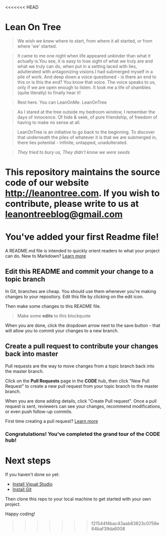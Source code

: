 <<<<<<< HEAD
# Lean On Tree

>We wish we knew where to start, from where it all started, or from where 'we' started.

>It came to me one night when life appeared unkinder than what it actually is.You see, it is easy to lose sight of what we truly are and what we truly can do, when put in a setting laced with lies, adulterated with antagonizing visions.I had submerged myself in a pile of work. And deep down a voice questioned - is there an end to this or is this the end? You know that voice. The voice speaks to us, only if we are open enough to listen. It took me a life of shambles (quite literally) to finally hear it!

>Rest here. You can LeanOnMe. LeanOnTree

>As I stared at the tree outside my bedroom window, I remember the days of innocence. Of hide & seek, of pure friendship, of freedom of having to make no sense at all.


>LeanOnTree is an initiative to go back to the beginning. To discover that underneath the piles of whatever it is that we are submerged in, there lies potential - infinite, untapped, unadulterated.

 > *They tried to bury us,*
   *They didn't know we were seeds*

This repository maintains the source code of our website http://leanontree.com. If you wish to contribute, please write to us at leanontreeblog@gmail.com
=======
# You've added your first Readme file!
A README.md file is intended to quickly orient readers to what your project can do.  New to Markdown? [Learn more](http://go.microsoft.com/fwlink/p/?LinkId=524306&clcid=0x409)

## Edit this README and commit your change to a topic branch
In Git, branches are cheap.  You should use them whenever you're making changes to your repository.  Edit this file by clicking on the edit icon.

Then make some changes to this README file.

> Make some **edits** to _this_ blockquote

When you are done, click the dropdown arrow next to the save button - that will allow you to commit your changes to a new branch.

## Create a pull request to contribute your changes back into master
Pull requests are the way to move changes from a topic branch back into the master branch.

Click on the **Pull Requests** page in the **CODE** hub, then click "New Pull Request" to create a new pull request from your topic branch to the master branch.

When you are done adding details, click "Create Pull request". Once a pull request is sent, reviewers can see your changes, recommend modifications, or even push follow-up commits.

First time creating a pull request?  [Learn more](http://go.microsoft.com/fwlink/?LinkId=533211&clcid=0x409)

### Congratulations! You've completed the grand tour of the CODE hub!

# Next steps

If you haven't done so yet:
* [Install Visual Studio](http://go.microsoft.com/fwlink/?LinkId=309297&clcid=0x409&slcid=0x409)
* [Install Git](http://git-scm.com/downloads)

Then clone this repo to your local machine to get started with your own project.

Happy coding!
>>>>>>> f21544f4bac43aab83823c0758e64baf39da6008
